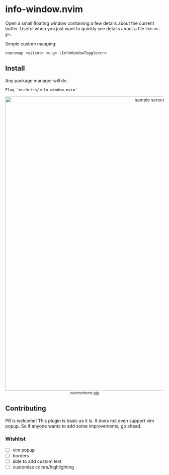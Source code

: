 # info-window.nvim

Open a small floating window containing a few details about the current buffer.
Useful when you just want to quickly see details about a file like `<c-g>`.

Simple custom mapping:

```vim
nnoremap <silent> <c-g> :InfoWindowToggle<cr>
```

## Install

Any package manager will do.

```vim
Plug 'mcchrish/info-window.nvim'
```

<p align="center">
  <img width="934" src="https://user-images.githubusercontent.com/7200153/77721438-dce02780-7025-11ea-9f70-0540eba1fae3.png" alt="sample screenshot">
  <small>colorscheme <a href="https://github.com/pgdouyon/vim-yin-yang">yin</a></small>
</p>


## Contributing

PR is welcome! This plugin is basic as it is. It does not even support vim
popup. So if anyone wants to add some improvements, go ahead.

### Wishlist

- [ ] vim popup
- [ ] borders
- [ ] able to add custom text
- [ ] customize colors/highlighting
